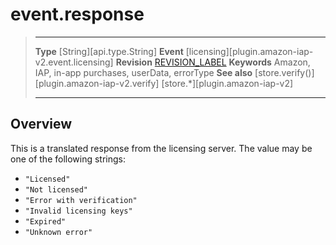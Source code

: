 # event.response

> --------------------- ------------------------------------------------------------------------------------------
> __Type__              [String][api.type.String]
> __Event__             [licensing][plugin.amazon-iap-v2.event.licensing]
> __Revision__          [REVISION_LABEL](REVISION_URL)
> __Keywords__          Amazon, IAP, in-app purchases, userData, errorType
> __See also__			[store.verify()][plugin.amazon-iap-v2.verify]
>						[store.*][plugin.amazon-iap-v2]
> --------------------- ------------------------------------------------------------------------------------------

## Overview

This is a translated response from the licensing server. The value may be one of the following strings:

* `"Licensed"`
* `"Not licensed"`
* `"Error with verification"`
* `"Invalid licensing keys"`
* `"Expired"`
* `"Unknown error"`

